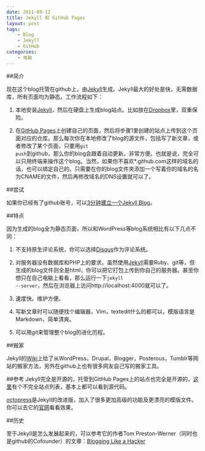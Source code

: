 ```yaml
---
date: 2011-09-12
title: Jekyll 和 GitHub Pages
layout: post
tags:
    - Blog
    - Jekyll
    - GitHub
categories:
    - 电脑
---
```

##简介

现在这个blog托管在github上，由[Jekyll](https://github.com/mojombo/jekyll)生成。Jekyll最大的好处是快，无需数据库，所有页面均为静态。工作流程如下：

1. 本地安装[Jekyll](https://github.com/mojombo/jekyll)，然后在硬盘上生成blog站点。比如放在[Dropbox](http://db.tt/H7ei7k2)里，双重保险。

2. 在[GitHub Pages](http://pages.github.com)上创建自己的页面，然后将步骤1里创建的站点上传到这个页面对应的仓库。那么每次你在本地修改了blog的源文件，包括写了新文章，或者修改了某个页面，只要用<code>git push</code>到github，那么你的blog会跟着自动更新。非常方便。也就是说，完全可以只用终端来操作这个blog。当然，如果你不喜欢*.github.com这样的域名的话，也可以绑定自己的。只需要在你的blog文件夹添加一个写着你的域名的名为CNAME的文件，然后再修改域名的DNS设置就可以了。

##尝试

如果你已经有了github账号，可以[3分钟建立一个Jekyll Blog](http://ztpala.com/2012/01/12/zero-to-hosted-jekyll-blog-in-3-minutes/)。

##特点

因为生成的blog全为静态页面，所以和WordPress等blog系统相比有以下几点不同：

1. 不支持原生评论系统，你可以选择[Disqus](http://disqus.com)作为评论系统。

2. 对服务器没有数据库和PHP上的要求。虽然使用[Jekyll](https://github.com/mojombo/jekyll)需要Ruby、git等，但生成的blog文件则全是html，你可以把它打包上传到你自己的服务器。甚至你想只在自己电脑上看看，那么运行一下<code>jekyll --server</code>，然后在浏览器上访问http://localhost:4000就可以了。

3. 速度快。维护方便。

4. 写新文章时可以随便找个编辑器，Vim，textedit什么的都可以，模版语言是Markdown，简单清爽。

5. 可以用git来管理整个blog的进化历程。

##搬家

Jekyll的[Wiki](https://github.com/mojombo/jekyll/wiki/blog-migrations)上给了从WordPress，Drupal，Blogger，Posterous，Tumblr等网站的搬家方法，另外在github上也有很多网友自己写的搬家工具。

##参考
Jekyll完全是开源的，托管到GitHub Pages上的站点也完全是开源的，[这里](https://github.com/mojombo/jekyll/wiki/Sites)有个不完全站点列表，基本上都可以看到源代码。

[octopress](https://github.com/imathis/octopress)是Jekyll的改进版，加入了很多更加高级的功能及更漂亮的模版文件。你可以去它的[官网](http://octopress.org/docs/)看看效果。

##历史

至于Jekyll是怎么发展起来的，可以参考它的作者Tom Preston-Werner（同时也是github的Cofounder）的文章：[Blogging Like a Hacker](http://tom.preston-werner.com/2008/11/17/blogging-like-a-hacker.html)
